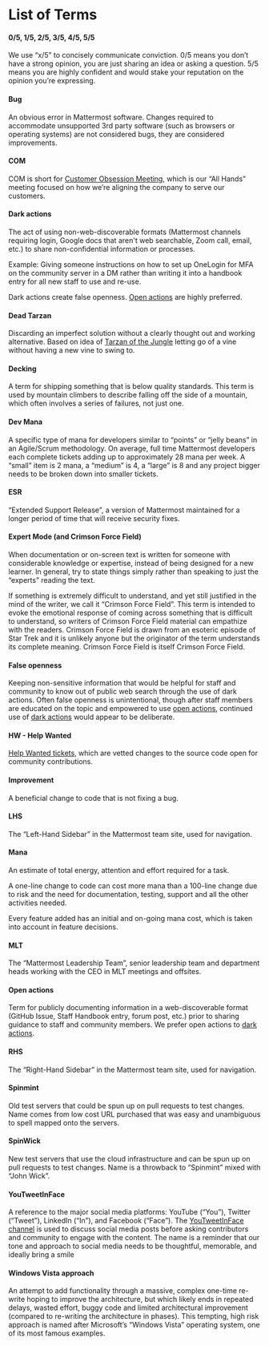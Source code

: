# List of Terms

#### **0/5, 1/5, 2/5, 3/5, 4/5, 5/5**

We use “x/5” to concisely communicate conviction. 0/5 means you don’t have a strong opinion, you are just sharing an idea or asking a question. 5/5 means you are highly confident and would stake your reputation on the opinion you’re expressing.

#### **Bug**

An obvious error in Mattermost software. Changes required to accommodate unsupported 3rd party software \(such as browsers or operating systems\) are not considered bugs, they are considered improvements.

#### **COM**

COM is short for [Customer Obsession Meeting](https://docs.mattermost.com/process/training.html?#customer-obsession-all-hands-meeting), which is our “All Hands” meeting focused on how we’re aligning the company to serve our customers.

#### Dark actions 

The act of using non-web-discoverable formats \(Mattermost channels requiring login, Google docs that aren't web searchable, Zoom call, email, etc.\) to share non-confidential information or processes. 

Example: Giving someone instructions on how to set up OneLogin for MFA on the community server in a DM rather than writing it into a handbook entry for all new staff to use and re-use. 

Dark actions create false openness. [Open actions](list-of-terms.md#open-actions) are highly preferred.   


#### **Dead Tarzan**

Discarding an imperfect solution without a clearly thought out and working alternative. Based on idea of [Tarzan of the Jungle](https://en.wikipedia.org/wiki/Tarzan) letting go of a vine without having a new vine to swing to.

#### **Decking**

A term for shipping something that is below quality standards. This term is used by mountain climbers to describe falling off the side of a mountain, which often involves a series of failures, not just one.

#### **Dev Mana**

A specific type of mana for developers similar to “points” or “jelly beans” in an Agile/Scrum methodology. On average, full time Mattermost developers each complete tickets adding up to approximately 28 mana per week. A “small” item is 2 mana, a “medium” is 4, a “large” is 8 and any project bigger needs to be broken down into smaller tickets.

#### **ESR**

“Extended Support Release”, a version of Mattermost maintained for a longer period of time that will receive security fixes.

#### **Expert Mode \(and Crimson Force Field\)**

When documentation or on-screen text is written for someone with considerable knowledge or expertise, instead of being designed for a new learner. In general, try to state things simply rather than speaking to just the “experts” reading the text.

If something is extremely difficult to understand, and yet still justified in the mind of the writer, we call it “Crimson Force Field”. This term is intended to evoke the emotional response of coming across something that is difficult to understand, so writers of Crimson Force Field material can empathize with the readers. Crimson Force Field is drawn from an esoteric episode of Star Trek and it is unlikely anyone but the originator of the term understands its complete meaning. Crimson Force Field is itself Crimson Force Field.

#### False openness

Keeping non-sensitive information that would be helpful for staff and community to know out of public web search through the use of dark actions. Often false openness is unintentional, though after staff members are educated on the topic and empowered to use [open actions](list-of-terms.md#open-actions), continued use of [dark actions](list-of-terms.md#dark-actions) would appear to be deliberate. 

#### **HW - Help Wanted**

[Help Wanted tickets](http://docs.mattermost.com/process/help-wanted.html), which are vetted changes to the source code open for community contributions.

#### **Improvement**

A beneficial change to code that is not fixing a bug.

#### **LHS**

The “Left-Hand Sidebar” in the Mattermost team site, used for navigation.

#### **Mana**

An estimate of total energy, attention and effort required for a task.

A one-line change to code can cost more mana than a 100-line change due to risk and the need for documentation, testing, support and all the other activities needed.

Every feature added has an initial and on-going mana cost, which is taken into account in feature decisions.

#### **MLT**

The “Mattermost Leadership Team”, senior leadership team and department heads working with the CEO in MLT meetings and offsites. 

#### Open actions 

Term for publicly documenting information in a web-discoverable format \(GitHub Issue, Staff Handbook entry, forum post, etc.\) prior to sharing guidance to staff and community members. We prefer open actions to [dark actions](list-of-terms.md#dark-actions). 

#### **RHS**

The “Right-Hand Sidebar” in the Mattermost team site, used for navigation.

#### **Spinmint**

Old test servers that could be spun up on pull requests to test changes. Name comes from low cost URL purchased that was easy and unambiguous to spell mapped onto the servers. 

#### **SpinWick**

New test servers that use the cloud infrastructure and can be spun up on pull requests to test changes. Name is a throwback to “Spinmint” mixed with “John Wick”.

#### **YouTweetInFace**

A reference to the major social media platforms: YouTube \(“You”\), Twitter \(“Tweet”\), LinkedIn \(“In”\), and Facebook \(“Face”\). The [YouTweetInFace channel](https://community.mattermost.com/private-core/channels/pre-tweet) is used to discuss social media posts before asking contributors and community to engage with the content. The name is a reminder that our tone and approach to social media needs to be thoughtful, memorable, and ideally bring a smile 

#### **Windows Vista approach**

An attempt to add functionality through a massive, complex one-time re-write hoping to improve the architecture, but which likely ends in repeated delays, wasted effort, buggy code and limited architectural improvement \(compared to re-writing the architecture in phases\). This tempting, high risk approach is named after Microsoft’s “Windows Vista” operating system, one of its most famous examples.

